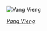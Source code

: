
![Vang Vieng](https://upload.wikimedia.org/wikipedia/commons/thumb/b/b5/Karst_peaks_with_sea_of_clouds_at_sunrise%2C_South_view_from_the_top_of_Mount_Nam_Xay%2C_Vang_Vieng%2C_Laos.jpg/825px-Karst_peaks_with_sea_of_clouds_at_sunrise%2C_South_view_from_the_top_of_Mount_Nam_Xay%2C_Vang_Vieng%2C_Laos.jpg)

*[Vang Vieng](https://wikipedia.org/wiki/File:Karst_peaks_with_sea_of_clouds_at_sunrise,_South_view_from_the_top_of_Mount_Nam_Xay,_Vang_Vieng,_Laos.jpg)*
